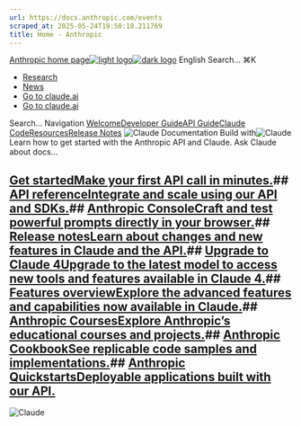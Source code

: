 ```yaml
---
url: https://docs.anthropic.com/events
scraped_at: 2025-05-24T19:50:18.211769
title: Home - Anthropic
---
```


[Anthropic home page![light logo](https://mintlify.s3.us-west-1.amazonaws.com/anthropic/logo/light.svg)![dark logo](https://mintlify.s3.us-west-1.amazonaws.com/anthropic/logo/dark.svg)](https://docs.anthropic.com/)
English
Search...
⌘K
  * [Research](https://www.anthropic.com/research)
  * [News](https://www.anthropic.com/news)
  * [Go to claude.ai](https://claude.ai/)
  * [Go to claude.ai](https://claude.ai/)


Search...
Navigation
[Welcome](https://docs.anthropic.com/en/home)[Developer Guide](https://docs.anthropic.com/en/docs/welcome)[API Guide](https://docs.anthropic.com/en/api/overview)[Claude Code](https://docs.anthropic.com/en/docs/claude-code/overview)[Resources](https://docs.anthropic.com/en/resources/overview)[Release Notes](https://docs.anthropic.com/en/release-notes/overview)
![Claude Documentation](https://mintlify.s3.us-west-1.amazonaws.com/anthropic/images/Claude_docs.svg)
Build with![Claude](https://mintlify.s3.us-west-1.amazonaws.com/anthropic/images/claude-wordmark-slate.svg)
Learn how to get started with the Anthropic API and Claude.
Ask Claude about docs…
## [Get startedMake your first API call in minutes.](https://docs.anthropic.com/en/docs/initial-setup)## [API referenceIntegrate and scale using our API and SDKs.](https://docs.anthropic.com/en/api/getting-started)## [Anthropic ConsoleCraft and test powerful prompts directly in your browser.](https://console.anthropic.com)## [Release notesLearn about changes and new features in Claude and the API.](https://docs.anthropic.com/en/release-notes/api)## [Upgrade to Claude 4Upgrade to the latest model to access new tools and features available in Claude 4.](https://docs.anthropic.com/en/docs/about-claude/models/migrating-to-claude-4)## [Features overviewExplore the advanced features and capabilities now available in Claude.](https://docs.anthropic.com/en/docs/build-with-claude/overview)## [Anthropic CoursesExplore Anthropic’s educational courses and projects.](https://github.com/anthropics/courses)## [Anthropic CookbookSee replicable code samples and implementations.](https://github.com/anthropics/anthropic-cookbook)## [Anthropic QuickstartsDeployable applications built with our API.](https://github.com/anthropics/anthropic-quickstarts)
![Claude](https://mintlify.s3.us-west-1.amazonaws.com/anthropic/images/claude-wordmark-slate.svg)


